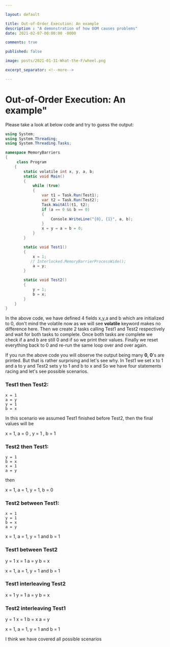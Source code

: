 ```yaml
---

layout: default

title: Out-of-Order Execution: An example
description : "A demonstration of how OOM causes problems"
date: 2021-02-07-00:00:00 -0000

comments: true

published: false

image: posts/2021-01-31-What-the-F/wheel.png

excerpt_separator: <!--more-->

---
```


# Out-of-Order Execution: An example"


Please take a look at below code and try to guess the output:

```csharp
using System;
using System.Threading;
using System.Threading.Tasks;

namespace MemoryBarriers
{
     class Program
    {
        static volatile int x, y, a, b;
        static void Main()
        {
            while (true)
            {
                var t1 = Task.Run(Test1);
                var t2 = Task.Run(Test2);
                Task.WaitAll(t1, t2);
                if (a == 0 && b == 0)
                {
                    Console.WriteLine("{0}, {1}", a, b);
                }
                x = y = a = b = 0;
            }
        }

        static void Test1()
        {
            x = 1;
           // Interlocked.MemoryBarrierProcessWide();
            a = y;
        }

        static void Test2()
        {
            y = 1;
            b = x;
        }
    }
}
```
In the above code, we have defined 4 fields x,y,a and b which are initialized to 0, don't mind the volatile now as we will see **volatile** keyword makes no difference here. Then we create 2 tasks calling Test1 and Test2 respectively and wait for both tasks to complete. Once both tasks are complete we check if a and b are still 0 and if so we print their values. Finally we reset everything back to 0 and re-run the same loop over and over again.

If you run the above code you will observe the output being many **0, 0**'s are printed. But that is rather surprising and let's see why.
In Test1 we set x to 1 and a to y and Test2 sets y to 1 and b to x and So we have four statements racing and let's see possible scenarios.

### Test1 then Test2:
```
x = 1
a = y
y = 1
b = x
```

In this scenario we assumed Test1 finished before Test2, then the final values will be

x = 1, a = 0 , y = 1 , b = 1

### Test2 then Test1:
```
y = 1 
b = x
x = 1
a = y
```
then

x = 1, a = 1, y = 1, b = 0


### Test2 between Test1:
```
x = 1
y = 1
b = x
a = y
```

x = 1, a = 1, y = 1 and b = 1

### Test1 between Test2
y = 1
x = 1
a = y
b = x


x = 1, a = 1, y = 1 and b = 1

### Test1 interleaving Test2
x = 1
y = 1
a = y
b = x

### Test2 interleaving Test1

y = 1
x = 1
b = x
a = y


x = 1, a = 1, y = 1 and b = 1


I think we have covered all possible scenarios

